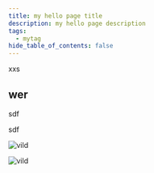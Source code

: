 ```yaml
---
title: my hello page title
description: my hello page description
tags:
  - mytag
hide_table_of_contents: false
---
```


xxs

## wer

sdf

sdf

![vild](../../static/uml/dataModel.svg)

![vild](../../static/drawio/overview.svg)
